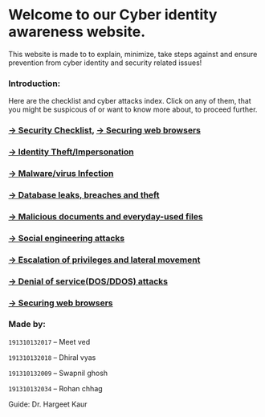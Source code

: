 # Welcome to our Cyber identity awareness website.
This website is made to to explain, minimize, take steps against and ensure prevention from cyber identity and security related issues!

### Introduction:
Here are the checklist and cyber attacks index. Click on any of them, that you might be suspicous of or want to know more about, to proceed further. 

### [→ Security Checklist](security_checklist.md), [→ Securing web browsers](browser_security.md)
### [→ Identity Theft/Impersonation](identity_theft.md)
### [→ Malware/virus Infection](malware_infection.md)
### [→ Database leaks, breaches and theft](database_leak.md)
### [→ Malicious documents and everyday-used files](malicious_documents.md)
### [→ Social engineering attacks](social_engineering.md)
### [→ Escalation of privileges and lateral movement](privilege_escalation.md)
### [→ Denial of service(DOS/DDOS) attacks](denial_of_service.md)
### [→ Securing web browsers](browser_security.md)

### Made by:
`191310132017` – Meet ved

`191310132018` – Dhiral vyas

`191310132009` – Swapnil ghosh

`191310132034` – Rohan chhag


Guide: Dr. Hargeet Kaur